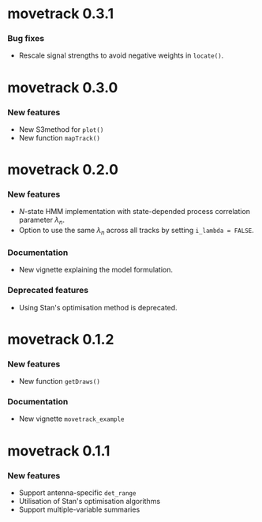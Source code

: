 # movetrack 0.3.1

### Bug fixes

- Rescale signal strengths to avoid negative weights in `locate()`.

# movetrack 0.3.0

### New features

- New S3method for `plot()`
- New function `mapTrack()`

# movetrack 0.2.0

### New features

- $N$-state HMM implementation with state-depended process correlation parameter $\lambda_n$.
- Option to use the same $\lambda_n$ across all tracks by setting `i_lambda = FALSE`.

### Documentation

- New vignette explaining the model formulation.

### Deprecated features

- Using Stan's optimisation method is deprecated.

# movetrack 0.1.2

### New features

- New function `getDraws()`

### Documentation

- New vignette `movetrack_example`

# movetrack 0.1.1

### New features

- Support antenna-specific `det_range`
- Utilisation of Stan's optimisation algorithms
- Support multiple-variable summaries
